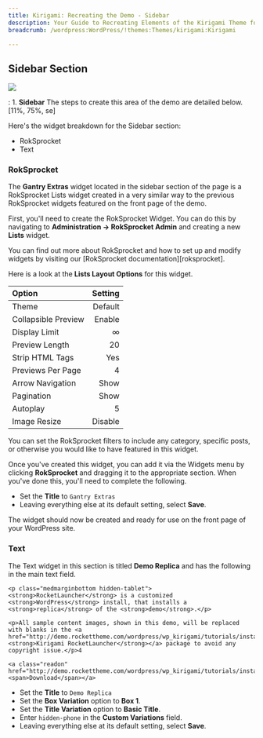 ```yaml
---
title: Kirigami: Recreating the Demo - Sidebar
description: Your Guide to Recreating Elements of the Kirigami Theme for WordPress
breadcrumb: /wordpress:WordPress/!themes:Themes/kirigami:Kirigami

---
```


Sidebar Section
-----
![][demo27]

:   1. **Sidebar** The steps to create this area of the demo are detailed below. [11%, 75%, se]

Here's the widget breakdown for the Sidebar section:

* RokSprocket
* Text

### RokSprocket
The **Gantry Extras** widget located in the sidebar section of the page is a RokSprocket Lists widget created in a very similar way to the previous RokSprocket widgets featured on the front page of the demo.

First, you'll need to create the RokSprocket Widget. You can do this by navigating to **Administration -> RokSprocket Admin** and creating a new **Lists** widget. 

You can find out more about RokSprocket and how to set up and modify widgets by visiting our [RokSprocket documentation][roksprocket].

Here is a look at the **Lists Layout Options** for this widget.

| Option              | Setting |  
| :------------------ | ------: |  
| Theme               | Default |  
| Collapsible Preview |  Enable |  
| Display Limit       |       ∞ |  
| Preview Length      |      20 |  
| Strip HTML Tags     |     Yes |  
| Previews Per Page   |       4 |  
| Arrow Navigation    |    Show |  
| Pagination          |    Show |  
| Autoplay            |       5 |  
| Image Resize        | Disable |  

You can set the RokSprocket filters to include any category, specific posts, or otherwise you would like to have featured in this widget.

Once you've created this widget, you can add it via the Widgets menu by clicking **RokSprocket** and dragging it to the appropriate section. When you've done this, you'll need to complete the following.

* Set the **Title** to `Gantry Extras`
* Leaving everything else at its default setting, select **Save**.

The widget should now be created and ready for use on the front page of your WordPress site.

### Text
The Text widget in this section is titled **Demo Replica** and has the following in the main text field.

~~~
<p class="medmarginbottom hidden-tablet"><strong>RocketLauncher</strong> is a customized <strong>WordPress</strong> install, that installs a <strong>replica</strong> of the <strong>demo</strong>.</p>

<p>All sample content images, shown in this demo, will be replaced with blanks in the <a href="http://demo.rockettheme.com/wordpress/wp_kirigami/tutorials/installation/"><strong>Kirigami RocketLauncher</strong></a> package to avoid any copyright issue.</p>4

<a class="readon" href="http://demo.rockettheme.com/wordpress/wp_kirigami/tutorials/installation/"><span>Download</span></a>
~~~

* Set the **Title** to `Demo Replica`
* Set the **Box Variation** option to **Box 1**.
* Set the **Title Variation** option to **Basic Title**.
* Enter `hidden-phone` in the **Custom Variations** field.
* Leaving everything else at its default setting, select **Save**.

[demo27]: assets/wp_kirigami_demo_5.jpeg